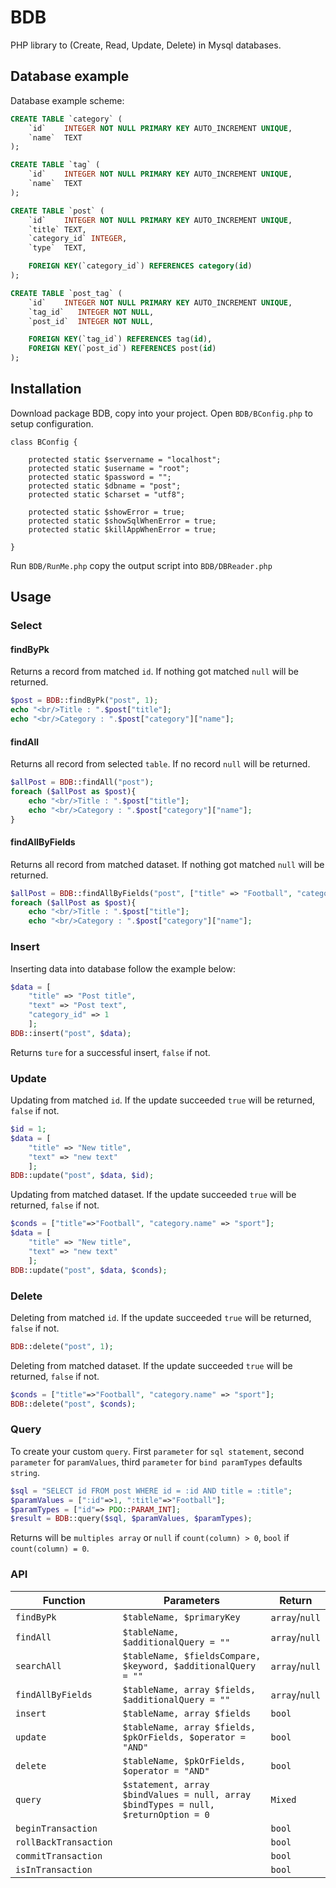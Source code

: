 # BDB

PHP library to (Create, Read, Update, Delete) in Mysql databases.

## Database example

Database example scheme:

```sql
CREATE TABLE `category` (
    `id`    INTEGER NOT NULL PRIMARY KEY AUTO_INCREMENT UNIQUE,
    `name`  TEXT
);

CREATE TABLE `tag` (
    `id`    INTEGER NOT NULL PRIMARY KEY AUTO_INCREMENT UNIQUE,
    `name`  TEXT
);

CREATE TABLE `post` (
    `id`    INTEGER NOT NULL PRIMARY KEY AUTO_INCREMENT UNIQUE,
    `title` TEXT,
    `category_id` INTEGER,
    `type`  TEXT,

    FOREIGN KEY(`category_id`) REFERENCES category(id)
);

CREATE TABLE `post_tag` (
    `id`    INTEGER NOT NULL PRIMARY KEY AUTO_INCREMENT UNIQUE,
    `tag_id`   INTEGER NOT NULL,
    `post_id`  INTEGER NOT NULL,

    FOREIGN KEY(`tag_id`) REFERENCES tag(id),
    FOREIGN KEY(`post_id`) REFERENCES post(id)
);
```

## Installation

Download package BDB, copy into your project. Open ```BDB/BConfig.php``` to setup configuration.
```
class BConfig {

    protected static $servername = "localhost";
    protected static $username = "root";
    protected static $password = "";
    protected static $dbname = "post";
    protected static $charset = "utf8";
    
    protected static $showError = true;
    protected static $showSqlWhenError = true;
    protected static $killAppWhenError = true;

}
```
Run ```BDB/RunMe.php``` copy the output script into ```BDB/DBReader.php```


## Usage

### Select
#### findByPk
Returns a record from matched ```id```. If nothing got matched ```null``` will be returned.
```php
$post = BDB::findByPk("post", 1);
echo "<br/>Title : ".$post["title"];
echo "<br/>Category : ".$post["category"]["name"];
```
#### findAll
Returns all record from selected ```table```. If no record ```null``` will be returned.
```php
$allPost = BDB::findAll("post");
foreach ($allPost as $post){
	echo "<br/>Title : ".$post["title"];
	echo "<br/>Category : ".$post["category"]["name"];
}
```
#### findAllByFields
Returns all record from matched dataset. If nothing got matched ```null``` will be returned.
```php
$allPost = BDB::findAllByFields("post", ["title" => "Football", "category.name" => "sport"]);
foreach ($allPost as $post){
	echo "<br/>Title : ".$post["title"];
	echo "<br/>Category : ".$post["category"]["name"];
```
### Insert
Inserting data into database follow the example below:
```php
$data = [
    "title" => "Post title",
    "text" => "Post text",
    "category_id" => 1
    ];
BDB::insert("post", $data);
```
Returns ```ture``` for a successful insert, ```false``` if not.

### Update
Updating from matched ```id```. If the update succeeded ```true``` will be returned, ```false``` if not.
```php
$id = 1;
$data = [
    "title" => "New title",
    "text" => "new text"
    ];
BDB::update("post", $data, $id);
```
Updating from matched dataset. If the update succeeded ```true``` will be returned, ```false``` if not.
```php
$conds = ["title"=>"Football", "category.name" => "sport"];
$data = [
    "title" => "New title",
    "text" => "new text"
    ];
BDB::update("post", $data, $conds);
```

### Delete
Deleting from matched ```id```. If the update succeeded ```true``` will be returned, ```false``` if not.
```php
BDB::delete("post", 1);
```
Deleting from matched dataset. If the update succeeded ```true``` will be returned, ```false``` if not.
```php
$conds = ["title"=>"Football", "category.name" => "sport"];
BDB::delete("post", $conds);
```

### Query
To create your custom ```query```. First ```parameter``` for ```sql statement```, second ```parameter``` for ```paramValues```, third ```parameter``` for ```bind paramTypes``` defaults ```string```.
```php
$sql = "SELECT id FROM post WHERE id = :id AND title = :title";
$paramValues = [":id"=>1, ":title"=>"Football"];
$paramTypes = ["id"=> PDO::PARAM_INT];
$result = BDB::query($sql, $paramValues, $paramTypes);
```
Returns will be ```multiples array``` or ```null``` if ```count(column) > 0```, ```bool``` if ```count(column) = 0```.

### API
Function | Parameters | Return
---------|------------|-------
`findByPk` | `$tableName, $primaryKey`|`array`/`null`
`findAll` | `$tableName, $additionalQuery = ""` | `array`/`null`
`searchAll` | `$tableName, $fieldsCompare, $keyword, $additionalQuery = ""` | `array`/`null`
`findAllByFields` | `$tableName, array $fields, $additionalQuery = ""` | `array`/`null`
`insert` | `$tableName, array $fields` | `bool`
`update` | `$tableName, array $fields, $pkOrFields, $operator = "AND"` | `bool`
`delete` | `$tableName, $pkOrFields, $operator = "AND"` | `bool`
`query` | `$statement, array $bindValues = null, array $bindTypes = null, $returnOption = 0` | `Mixed`
`beginTransaction` | | `bool`
`rollBackTransaction` | | `bool`
`commitTransaction` | | `bool`
`isInTransaction` | | `bool`

